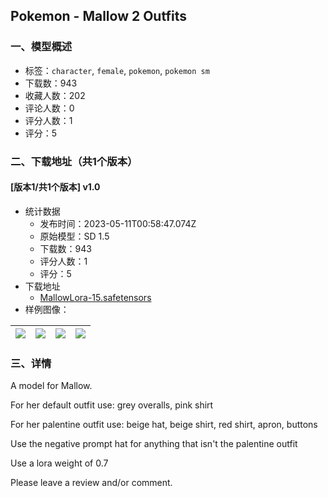 ## Pokemon - Mallow 2 Outfits
### 一、模型概述

- 标签：`character`, `female`, `pokemon`, `pokemon sm`
- 下载数：943
- 收藏人数：202
- 评论人数：0
- 评分人数：1
- 评分：5

### 二、下载地址（共1个版本）

#### [版本1/共1个版本] v1.0

- 统计数据
  - 发布时间：2023-05-11T00:58:47.074Z
  - 原始模型：SD 1.5
  - 下载数：943
  - 评分人数：1
  - 评分：5
- 下载地址
  - [MallowLora-15.safetensors](https://civitai.com/api/download/models/37715)
- 样例图像：

| <img src="https://image.civitai.com/xG1nkqKTMzGDvpLrqFT7WA/048736fc-e0c9-4306-9bdd-ca5950b88f19/width=450/740725.jpeg" /> | <img src="https://image.civitai.com/xG1nkqKTMzGDvpLrqFT7WA/a445fbe8-7c8b-450e-aa18-ea93a97f7249/width=450/740727.jpeg" /> | <img src="https://image.civitai.com/xG1nkqKTMzGDvpLrqFT7WA/6d29149d-b707-475f-bdd1-0a2d6f41cfdd/width=450/782976.jpeg" /> | <img src="https://image.civitai.com/xG1nkqKTMzGDvpLrqFT7WA/d08f0690-4dfb-4be3-aaf8-d722a1046896/width=450/782977.jpeg" /> |
| ---- | ---- | ---- | ---- |


### 三、详情
<p>A model for Mallow.</p><p>For her default outfit use: grey overalls, pink shirt</p><p>For her palentine outfit use: beige hat, beige shirt, red shirt, apron, buttons</p><p>Use the negative prompt hat for anything that isn't the palentine outfit</p><p>Use a lora weight of 0.7</p><p>Please leave a review and/or comment.</p>